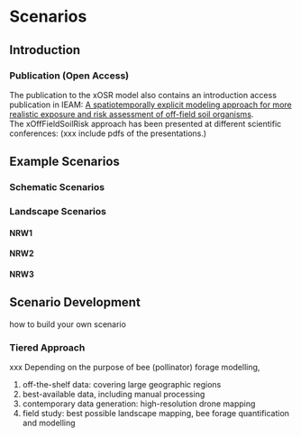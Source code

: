 # Scenarios

## Introduction



### Publication (Open Access)

The publication to the xOSR model also contains an introduction access publication in IEAM: [A spatiotemporally explicit modeling approach for more realistic exposure and risk assessment of off-field soil organisms](https://onlinelibrary.wiley.com/doi/10.1002/ieam.4798).  
The xOffFieldSoilRisk approach has been presented at different scientific conferences: (xxx include pdfs of the presentations.) 

## Example Scenarios

### Schematic Scenarios

### Landscape Scenarios

#### NRW1

#### NRW2

#### NRW3

## Scenario Development

how to build your own scenario 

### Tiered Approach

xxx Depending on the purpose of bee (pollinator) forage modelling,  

1. off-the-shelf data: covering large geographic regions
1. best-available data, including manual processing
1. contemporary data generation: high-resolution drone mapping
1. field study: best possible landscape mapping, bee forage quantification and modelling